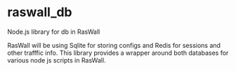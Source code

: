 # raswall_db
Node.js library for db in RasWall

RasWall will be using Sqlite for storing configs and Redis for sessions and other trafffic info.
This library provides a wrapper around both databases for various node js scripts in RasWall.

